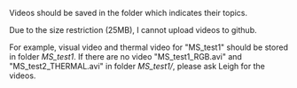 Videos should be saved in the folder which indicates their topics.

Due to the size restriction (25MB), I cannot upload videos to github.

For example, visual video and thermal video for "MS_test1" should be stored in folder *MS_test1*.
If there are no video "MS_test1_RGB.avi" and "MS_test2_THERMAL.avi" in folder *MS_test1/*, please ask Leigh for the videos.
